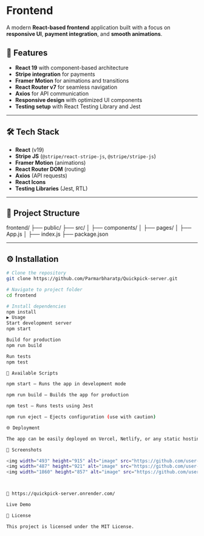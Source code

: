 # Frontend

A modern **React-based frontend** application built with a focus on **responsive UI**, **payment integration**, and **smooth animations**.

## 🚀 Features
- **React 19** with component-based architecture
- **Stripe integration** for payments
- **Framer Motion** for animations and transitions
- **React Router v7** for seamless navigation
- **Axios** for API communication
- **Responsive design** with optimized UI components
- **Testing setup** with React Testing Library and Jest

---

## 🛠️ Tech Stack
- **React** (v19)
- **Stripe JS** (`@stripe/react-stripe-js`, `@stripe/stripe-js`)
- **Framer Motion** (animations)
- **React Router DOM** (routing)
- **Axios** (API requests)
- **React Icons**
- **Testing Libraries** (Jest, RTL)

---

## 📂 Project Structure
frontend/
├── public/
├── src/
│ ├── components/
│ ├── pages/
│ ├── App.js
│ ├── index.js
├── package.json

---

## ⚙️ Installation

```bash
# Clone the repository
git clone https://github.com/Parmarbharatp/Quickpick-server.git

# Navigate to project folder
cd frontend

# Install dependencies
npm install
▶️ Usage
Start development server
npm start

Build for production
npm run build

Run tests
npm test

🔑 Available Scripts

npm start – Runs the app in development mode

npm run build – Builds the app for production

npm test – Runs tests using Jest

npm run eject – Ejects configuration (use with caution)

🌐 Deployment

The app can be easily deployed on Vercel, Netlify, or any static hosting service.

📸 Screenshots

<img width="493" height="915" alt="image" src="https://github.com/user-attachments/assets/832b091e-d598-4271-bcb2-c3bd7b453e92" />
<img width="487" height="921" alt="image" src="https://github.com/user-attachments/assets/579c469b-bf2b-4115-8938-30d4128f0be4" />
<img width="1860" height="857" alt="image" src="https://github.com/user-attachments/assets/fe330c62-bf00-4c45-aab0-12835a88db19" />



🔗 https://quickpick-server.onrender.com/

Live Demo

📝 License

This project is licensed under the MIT License.
